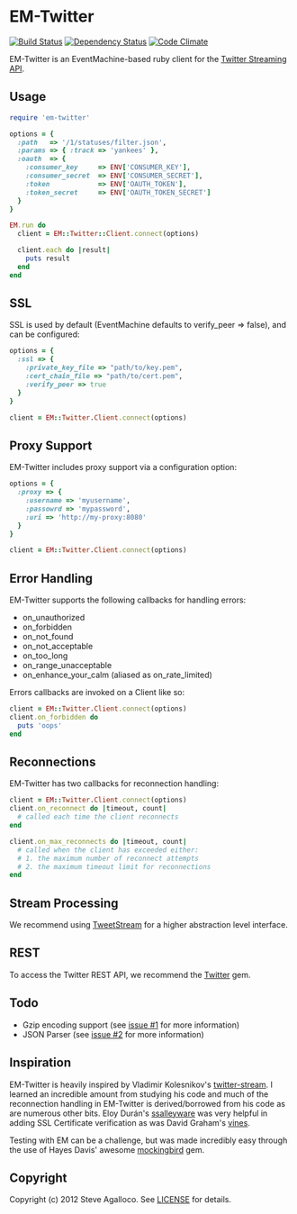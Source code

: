 # EM-Twitter
[![Build Status](https://secure.travis-ci.org/spagalloco/em-twitter.png?branch=master)][travis]
[![Dependency Status](https://gemnasium.com/spagalloco/em-twitter.png?travis)][gemnasium]
[![Code Climate](https://codeclimate.com/badge.png)][codeclimate]

EM-Twitter is an EventMachine-based ruby client for the [Twitter Streaming API](https://dev.twitter.com/docs/streaming-api).

[travis]: http://travis-ci.org/spagalloco/em-twitter
[gemnasium]: https://gemnasium.com/spagalloco/em-twitter
[codeclimate]: https://codeclimate.com/github/spagalloco/em-twitter

## Usage

```ruby
require 'em-twitter'

options = {
  :path   => '/1/statuses/filter.json',
  :params => { :track => 'yankees' },
  :oauth  => {
    :consumer_key     => ENV['CONSUMER_KEY'],
    :consumer_secret  => ENV['CONSUMER_SECRET'],
    :token            => ENV['OAUTH_TOKEN'],
    :token_secret     => ENV['OAUTH_TOKEN_SECRET']
  }
}

EM.run do
  client = EM::Twitter::Client.connect(options)

  client.each do |result|
    puts result
  end
end
```

## SSL

SSL is used by default (EventMachine defaults to verify_peer => false), and can be configured:

```ruby
options = {
  :ssl => {
    :private_key_file => "path/to/key.pem",
    :cert_chain_file => "path/to/cert.pem",
    :verify_peer => true
  }
}

client = EM::Twitter.Client.connect(options)
```

## Proxy Support

EM-Twitter includes proxy support via a configuration option:

```ruby
options = {
  :proxy => {
    :username => 'myusername',
    :passowrd => 'mypassword',
    :uri => 'http://my-proxy:8080'
  }
}

client = EM::Twitter.Client.connect(options)
```

## Error Handling

EM-Twitter supports the following callbacks for handling errors:

* on_unauthorized
* on_forbidden
* on_not_found
* on_not_acceptable
* on_too_long
* on_range_unacceptable
* on_enhance_your_calm (aliased as on_rate_limited)

Errors callbacks are invoked on a Client like so:

```ruby
client = EM::Twitter.Client.connect(options)
client.on_forbidden do
  puts 'oops'
end
```

## Reconnections

EM-Twitter has two callbacks for reconnection handling:

```ruby
client = EM::Twitter.Client.connect(options)
client.on_reconnect do |timeout, count|
  # called each time the client reconnects
end

client.on_max_reconnects do |timeout, count|
  # called when the client has exceeded either:
  # 1. the maximum number of reconnect attempts
  # 2. the maximum timeout limit for reconnections
end
```

## Stream Processing

We recommend using [TweetStream](https://github.com/intridea/tweetstream) for a higher abstraction level interface.

## REST

To access the Twitter REST API, we recommend the [Twitter][] gem.

[twitter]: https://github.com/sferik/twitter

## Todo

* Gzip encoding support (see [issue #1](https://github.com/spagalloco/em-twitter/issues/1) for more information)
* JSON Parser (see [issue #2](https://github.com/spagalloco/em-twitter/issues/2) for more information)

## Inspiration

EM-Twitter is heavily inspired by Vladimir Kolesnikov's [twitter-stream](https://github.com/voloko/twitter-stream).  I learned an incredible amount from studying his code and much of the reconnection handling in EM-Twitter is derived/borrowed from his code as are numerous other bits.  Eloy Durán's [ssalleyware](https://github.com/alloy/ssalleyware) was very helpful in adding SSL Certificate verification as was David Graham's [vines](https://github.com/negativecode/vines).

Testing with EM can be a challenge, but was made incredibly easy through the use of Hayes Davis' awesome [mockingbird](https://github.com/hayesdavis/mockingbird) gem.

## Copyright

Copyright (c) 2012 Steve Agalloco. See [LICENSE](LICENSE.md) for details.
